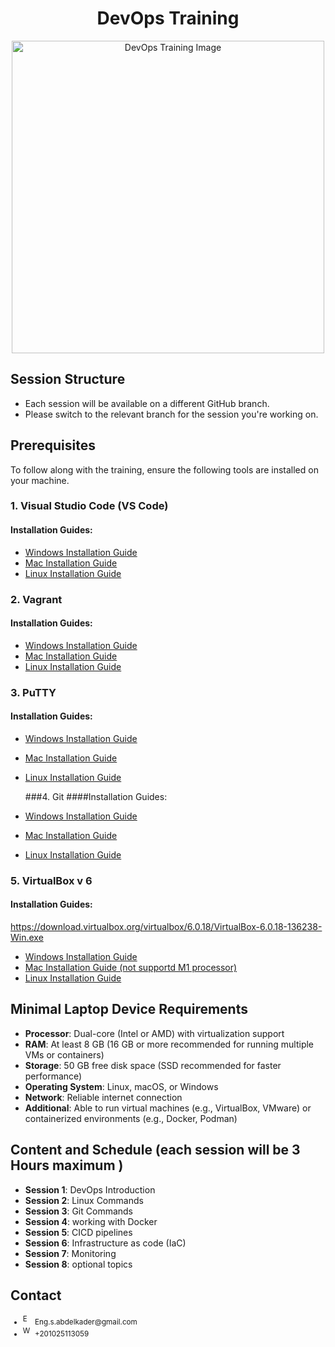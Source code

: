 <h1 align="center">DevOps Training</h1>

<p align="center">
  <img src="https://drive.google.com/uc?export=view&id=1gc-vXdQvaa3srR2ZXwHIpJIadqOBKWGp" alt="DevOps Training Image" width="500" height="500" />
</p>

## Session Structure

- Each session will be available on a different GitHub branch.
- Please switch to the relevant branch for the session you're working on.

## Prerequisites

To follow along with the training, ensure the following tools are installed on your machine.

### 1. Visual Studio Code (VS Code)

#### Installation Guides:
- [Windows Installation Guide](https://code.visualstudio.com/docs/setup/windows)
- [Mac Installation Guide](https://code.visualstudio.com/docs/setup/mac)
- [Linux Installation Guide](https://code.visualstudio.com/docs/setup/linux)

### 2. Vagrant

#### Installation Guides:
- [Windows Installation Guide](https://developer.hashicorp.com/vagrant/docs/installation#windows)
- [Mac Installation Guide](https://developer.hashicorp.com/vagrant/docs/installation#macos)
- [Linux Installation Guide](https://developer.hashicorp.com/vagrant/docs/installation#linux)

### 3. PuTTY

#### Installation Guides:
- [Windows Installation Guide](https://www.chiark.greenend.org.uk/~sgtatham/putty/latest.html)
- [Mac Installation Guide](https://www.chiark.greenend.org.uk/~sgtatham/putty/x11.html)
- [Linux Installation Guide](https://www.chiark.greenend.org.uk/~sgtatham/putty/puttydoc.txt)

  ###4. Git
####Installation Guides:
- [Windows Installation Guide](https://git-scm.com/book/en/v2/Getting-Started-Installing-Git#windows)
- [Mac Installation Guide](https://git-scm.com/book/en/v2/Getting-Started-Installing-Git#macos)
- [Linux Installation Guide](https://git-scm.com/book/en/v2/Getting-Started-Installing-Git#linux)


### 5. VirtualBox v 6
#### Installation Guides:
https://download.virtualbox.org/virtualbox/6.0.18/VirtualBox-6.0.18-136238-Win.exe
- [Windows Installation Guide](https://www.virtualbox.org/manual/ch02.html#idp56300176)
- [Mac Installation Guide (not supportd M1 processor)](https://www.virtualbox.org/manual/ch02.html#idp56300272)
- [Linux Installation Guide](https://www.virtualbox.org/manual/ch02.html#idp56300328)

## Minimal Laptop Device Requirements

- **Processor**: Dual-core (Intel or AMD) with virtualization support
- **RAM**: At least 8 GB (16 GB or more recommended for running multiple VMs or containers)
- **Storage**: 50 GB free disk space (SSD recommended for faster performance)
- **Operating System**: Linux, macOS, or Windows
- **Network**: Reliable internet connection
- **Additional**: Able to run virtual machines (e.g., VirtualBox, VMware) or containerized environments (e.g., Docker, Podman)

## Content and Schedule (each session will be 3 Hours maximum )

- **Session 1**: DevOps Introduction
- **Session 2**: Linux Commands
- **Session 3**: Git Commands
- **Session 4**: working with Docker
- **Session 5**: CICD pipelines
-  **Session 6**: Infrastructure as code (IaC)
-  **Session 7**: Monitoring
-  **Session 8**: optional topics

  

## Contact

<ul style="font-size: smaller;">
  <li>
    <img src="https://cdn-icons-png.flaticon.com/512/732/732200.png" alt="Email" width="16" height="16" />
    Eng.s.abdelkader@gmail.com
  </li>
  <li>
    <img src="https://cdn-icons-png.flaticon.com/512/220/220236.png" alt="WhatsApp" width="16" height="16" />
    +201025113059
  </li>
</ul>
